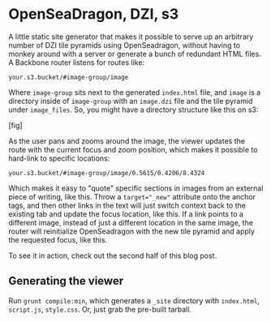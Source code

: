 # OpenSeaDragon, DZI, s3

A little static site generator that makes it possible to serve up an arbitrary number of DZI tile pyramids using OpenSeadragon, without having to monkey around with a server or generate a bunch of redundant HTML files. A Backbone router listens for routes like:

`your.s3.bucket/#image-group/image`

Where `image-group` sits next to the generated `index.html` file, and `image` is a directory inside of `image-group` with an `image.dzi` file and the tile pyramid under `image_files`. So, you might have a directory structure like this on s3:

[fig]

As the user pans and zooms around the image, the viewer updates the route with the current focus and zoom position, which makes it possible to hard-link to specific locations:

`your.s3.bucket/#image-group/image/0.5615/0.4206/8.4324`

Which makes it easy to "quote" specific sections in images from an external piece of writing, like this. Throw a `target="_new"` attribute onto the anchor tags, and then other links in the text will just switch context back to the existing tab and update the focus location, like this. If a link points to a different image, instead of just a different location in the same image, the router will reinitialize OpenSeadragon with the new tile pyramid and apply the requested focus, like this.

To see it in action, check out the second half of this blog post.

## Generating the viewer

Run `grunt compile:min`, which generates a `_site` directory with `index.html`, `script.js`, `style.css`. Or, just grab the pre-built tarball.
